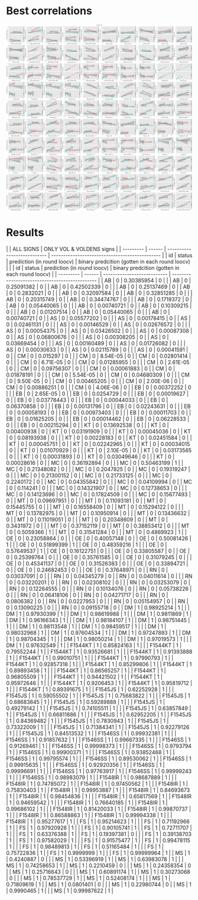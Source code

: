 # Best correlations 

![Image](./images/1_best_regressions.png)




# Results
|           |               ALL SIGNS              |        ONLY VOL & VOLDENS signs                |
| --------- | ------ | --------------------------- | ---------------------------------------------- |
| id        | status | prediction (in round loocv) | binary predcition (gotten in each round loocv) |           |  | id      | status                   | prediction (in round loocv) | binary predcition (gotten in each round loocv) |
| --------- | ------ | --------------------------- | ---------------------------------------------- |
| AB        | 0      | 0.30385954                  | 0                                              |           |  | AB      | 0                        | 0.25091382                  | 0                                              |
| AB        | 0      | 0.42502339                  | 0                                              |           |  | AB      | 0                        | 0.25137469                  | 0                                              |
| AB        | 0      | 0.2832021                   | 0                                              |           |  | AB      | 0                        | 0.32097584                  | 0                                              |
| AB        | 0      | 0.32851285                  | 0                                              |           |  | AB      | 0                        | 0.20315749                  | 0                                              |
| AB        | 0      | 0.34474767                  | 0                                              |           |  | AB      | 0                        | 0.1719372                   | 0                                              |
| AB        | 0      | 0.05440065                  | 0                                              |           |  | AB      | 0                        | 0.00740721                  | 0                                              |
| AB        | 0      | 0.10309215                  | 0                                              |           |  | AB      | 0                        | 0.01207514                  | 0                                              |
| AB        | 0      | 0.05440065                  | 0                                              |           |  | AB      | 0                        | 0.00740721                  | 0                                              |
| AS        | 0      | 0.05577202                  | 0                                              |           |  | AS      | 0                        | 0.00178415                  | 0                                              |
| AS        | 0      | 0.02461131                  | 0                                              |           |  | AS      | 0                        | 0.00146529                  | 0                                              |
| AS        | 0      | 0.02676572                  | 0                                              |           |  | AS      | 0                        | 0.00054375                  | 0                                              |
| AS        | 0      | 0.03426502                  | 0                                              |           |  | AS      | 0                        | 0.00087308                  | 0                                              |
| AS        | 0      | 0.06800676                  | 0                                              |           |  | AS      | 0                        | 0.00308205                  | 0                                              |
| AS        | 0      | 0.03669454                  | 0                                              |           |  | AS      | 0                        | 0.00160489                  | 0                                              |
| AS        | 0      | 0.01726082                  | 0                                              |           |  | AS      | 0                        | 0.00030633                  | 0                                              |
| AS        | 0      | 0.02115789                  | 0                                              |           |  | AS      | 0                        | 0.00041591                  | 0                                              |
| CM        | 0      | 0.015297                    | 0                                              |           |  | CM      | 0                        | 8.54E-05                    | 0                                              |
| CM        | 0      | 0.02801414                  | 0                                              |           |  | CM      | 0                        | 6.71E-05                    | 0                                              |
| CM        | 0      | 0.01285955                  | 0                                              |           |  | CM      | 0                        | 2.61E-05                    | 0                                              |
| CM        | 0      | 0.09756307                  | 0                                              |           |  | CM      | 0                        | 0.00061883                  | 0                                              |
| CM        | 0      | 0.01878191                  | 0                                              |           |  | CM      | 0                        | 5.54E-05                    | 0                                              |
| CM        | 0      | 0.04680309                  | 0                                              |           |  | CM      | 0                        | 9.50E-05                    | 0                                              |
| CM        | 0      | 0.00465205                  | 0                                              |           |  | CM      | 0                        | 2.00E-06                    | 0                                              |
| CM        | 0      | 0.00886251                  | 0                                              |           |  | CM      | 0                        | 4.06E-06                    | 0                                              |
| EB        | 0      | 0.00372252                  | 0                                              |           |  | EB      | 0                        | 2.65E-05                    | 0                                              |
| EB        | 0      | 0.0254729                   | 0                                              |           |  | EB      | 0                        | 0.00019627                  | 0                                              |
| EB        | 0      | 0.03778443                  | 0                                              |           |  | EB      | 0                        | 0.00044033                  | 0                                              |
| EB        | 0      | 0.06370858                  | 0                                              |           |  | EB      | 0                        | 0.00131796                  | 0                                              |
| EB        | 0      | 0.02243631                  | 0                                              |           |  | EB      | 0                        | 0.00058193                  | 0                                              |
| EB        | 0      | 0.00973403                  | 0                                              |           |  | EB      | 0                        | 0.00011703                  | 0                                              |
| EB        | 0      | 0.01625205                  | 0                                              |           |  | EB      | 0                        | 0.00014462                  | 0                                              |
| EB        | 0      | 0.06228533                  | 0                                              |           |  | EB      | 0                        | 0.00215294                  | 0                                              |
| KT        | 0      | 0.13692538                  | 0                                              |           |  | KT      | 0                        | 0.00400938                  | 0                                              |
| KT        | 0      | 0.03191909                  | 0                                              |           |  | KT      | 0                        | 0.00045036                  | 0                                              |
| KT        | 0      | 0.08193938                  | 0                                              |           |  | KT      | 0                        | 0.00228183                  | 0                                              |
| KT        | 0      | 0.02451584                  | 0                                              |           |  | KT      | 0                        | 0.00045751                  | 0                                              |
| KT        | 0      | 0.02242965                  | 0                                              |           |  | KT      | 0                        | 0.00034015                  | 0                                              |
| KT        | 0      | 0.01070929                  | 0                                              |           |  | KT      | 0                        | 2.10E-05                    | 0                                              |
| KT        | 0      | 0.03173565                  | 0                                              |           |  | KT      | 0                        | 0.00031893                  | 0                                              |
| KT        | 0      | 0.03049646                  | 0                                              |           |  | KT      | 0                        | 0.00028616                  | 0                                              |
| MC        | 0      | 0.36192894                  | 0                                              |           |  | MC      | 0                        | 0.50463199                  | 1                                              |
| MC        | 0      | 0.21348082                  | 0                                              |           |  | MC      | 0                        | 0.2047825                   | 0                                              |
| MC        | 0      | 0.19319247                  | 0                                              |           |  | MC      | 0                        | 0.21300152                  | 0                                              |
| MC        | 0      | 0.21733125                  | 0                                              |           |  | MC      | 0                        | 0.2240172                   | 0                                              |
| MC        | 0      | 0.04355842                  | 0                                              |           |  | MC      | 0                        | 0.04109994                  | 0                                              |
| MC        | 0      | 0.114241                    | 0                                              |           |  | MC      | 0                        | 0.14321907                  | 0                                              |
| MC        | 0      | 0.12738653                  | 0                                              |           |  | MC      | 0                        | 0.14123696                  | 0                                              |
| MC        | 0      | 0.17824509                  | 0                                              |           |  | MC      | 0                        | 0.15677493                  | 0                                              |
| MT        | 0      | 0.09697951                  | 0                                              |           |  | MT      | 0                        | 0.11093181                  | 0                                              |
| MT        | 0      | 0.15445755                  | 0                                              |           |  | MT      | 0                        | 0.16558409                  | 0                                              |
| MT        | 0      | 0.15294122                  | 0                                              |           |  | MT      | 0                        | 0.13782975                  | 0                                              |
| MT        | 0      | 0.10950914                  | 0                                              |           |  | MT      | 0                        | 0.13436632                  | 0                                              |
| MT        | 0      | 0.11019051                  | 0                                              |           |  | MT      | 0                        | 0.20348609                  | 0                                              |
| MT        | 0      | 0.3431972                   | 0                                              |           |  | MT      | 0                        | 0.37152119                  | 0                                              |
| MT        | 0      | 0.38853412                  | 0                                              |           |  | MT      | 0                        | 0.5059366                   | 1                                              |
| MT        | 0      | 0.31541284                  | 0                                              |           |  | MT      | 0                        | 0.4869923                   | 1                                              |
| OE        | 0      | 0.23058864                  | 0                                              |           |  | OE      | 0                        | 0.40057148                  | 0                                              |
| OE        | 0      | 0.50081426                  | 1                                              |           |  | OE      | 0                        | 0.51899399                  | 1                                              |
| OE        | 0      | 0.48359216                  | 1                                              |           |  | OE      | 0                        | 0.57649537                  | 1                                              |
| OE        | 0      | 0.16122751                  | 0                                              |           |  | OE      | 0                        | 0.33805587                  | 0                                              |
| OE        | 0      | 0.25399764                  | 0                                              |           |  | OE      | 0                        | 0.35761585                  | 0                                              |
| OE        | 0      | 0.31079245                  | 0                                              |           |  | OE      | 0                        | 0.45341137                  | 0                                              |
| OE        | 0      | 0.31526383                  | 0                                              |           |  | OE      | 0                        | 0.33894721                  | 0                                              |
| OE        | 0      | 0.24682453                  | 0                                              |           |  | OE      | 0                        | 0.37648971                  | 0                                              |
| RN        | 0      | 0.03037091                  | 0                                              |           |  | RN      | 0                        | 0.04345279                  | 0                                              |
| RN        | 0      | 0.04011614                  | 0                                              |           |  | RN      | 0                        | 0.03220201                  | 0                                              |
| RN        | 0      | 0.02308102                  | 0                                              |           |  | RN      | 0                        | 0.03253079                  | 0                                              |
| RN        | 0      | 0.12264555                  | 0                                              |           |  | RN      | 0                        | 0.10134076                  | 0                                              |
| RN        | 0      | 0.05738226                  | 0                                              |           |  | RN      | 0                        | 0.06418106                  | 0                                              |
| RN        | 0      | 0.04271717                  | 0                                              |           |  | RN      | 0                        | 0.0806382                   | 0                                              |
| RN        | 0      | 0.0227953                   | 0                                              |           |  | RN      | 0                        | 0.05154957                  | 0                                              |
| RN        | 0      | 0.13090225                  | 0                                              |           |  | RN      | 0                        | 0.09155718                  | 0                                              |
| DM        | 1      | 0.98925214                  | 1                                              |           |  | DM      | 1                        | 0.97930399                  | 1                                              |
| DM        | 1      | 0.98619988                  | 1                                              |           |  | DM      | 1                        | 0.9811869                   | 1                                              |
| DM        | 1      | 0.96166343                  | 1                                              |           |  | DM      | 1                        | 0.98184107                  | 1                                              |
| DM        | 1      | 0.98751445                  | 1                                              |           |  | DM      | 1                        | 0.98113548                  | 1                                              |
| DM        | 1      | 0.98459517                  | 1                                              |           |  | DM      | 1                        | 0.98032968                  | 1                                              |
| DM        | 1      | 0.97604534                  | 1                                              |           |  | DM      | 1                        | 0.97247893                  | 1                                              |
| DM        | 1      | 0.98704345                  | 1                                              |           |  | DM      | 1                        | 0.98050214                  | 1                                              |
| DM        | 1      | 0.97019573                  | 1                                              |           |  | DM      | 1                        | 0.97632549                  | 1                                              |
| F1544KT   | 1      | 0.85824163                  | 1                                              |           |  | F1544KT | 1                        | 0.79552244                  | 1                                              |
| F1544KT   | 1      | 0.93526681                  | 1                                              |           |  | F1544KT | 1                        | 0.91393888                  | 1                                              |
| F1544KT   | 1      | 0.99010751                  | 1                                              |           |  | F1544KT | 1                        | 0.97990793                  | 1                                              |
| F1544KT   | 1      | 0.92857318                  | 1                                              |           |  | F1544KT | 1                        | 0.85299806                  | 1                                              |
| F1544KT   | 1      | 0.89893458                  | 1                                              |           |  | F1544KT | 1                        | 0.86565257                  | 1                                              |
| F1544KT   | 1      | 0.96805509                  | 1                                              |           |  | F1544KT | 1                        | 0.94421502                  | 1                                              |
| F1544KT   | 1      | 0.95972646                  | 1                                              |           |  | F1544KT | 1                        | 0.9206453                   | 1                                              |
| F1544KT   | 1      | 0.95819712                  | 1                                              |           |  | F1544KT | 1                        | 0.89391675                  | 1                                              |
| F1545JS   | 1      | 0.62252928                  | 1                                              |           |  | F1545JS | 1                        | 0.59055502                  | 1                                              |
| F1545JS   | 1      | 0.75683822                  | 1                                              |           |  | F1545JS | 1                        | 0.68683845                  | 1                                              |
| F1545JS   | 1      | 0.59289888                  | 1                                              |           |  | F1545JS | 1                        | 0.49279142                  | 1                                              |
| F1545JS   | 1      | 0.74105511                  | 1                                              |           |  | F1545JS | 1                        | 0.63857849                  | 1                                              |
| F1545JS   | 1      | 0.66811886                  | 1                                              |           |  | F1545JS | 1                        | 0.62952205                  | 1                                              |
| F1545JS   | 1      | 0.84369482                  | 1                                              |           |  | F1545JS | 1                        | 0.7830943                   | 1                                              |
| F1545JS   | 1      | 0.73322009                  | 1                                              |           |  | F1545JS | 1                        | 0.71384341                  | 1                                              |
| F1545JS   | 1      | 0.92279126                  | 1                                              |           |  | F1545JS | 1                        | 0.84513532                  | 1                                              |
| F1546SS   | 1      | 0.99932381                  | 1                                              |           |  | F1546SS | 1                        | 0.91857632                  | 1                                              |
| F1546SS   | 1      | 0.99667335                  | 1                                              |           |  | F1546SS | 1                        | 0.91269461                  | 1                                              |
| F1546SS   | 1      | 0.99998373                  | 1                                              |           |  | F1546SS | 1                        | 0.9793794                   | 1                                              |
| F1546SS   | 1      | 0.99900371                  | 1                                              |           |  | F1546SS | 1                        | 0.93852468                  | 1                                              |
| F1546SS   | 1      | 0.99795574                  | 1                                              |           |  | F1546SS | 1                        | 0.89530062                  | 1                                              |
| F1546SS   | 1      | 0.99915635                  | 1                                              |           |  | F1546SS | 1                        | 0.92920356                  | 1                                              |
| F1546SS   | 1      | 0.99996691                  | 1                                              |           |  | F1546SS | 1                        | 0.97763917                  | 1                                              |
| F1546SS   | 1      | 0.99999243                  | 1                                              |           |  | F1546SS | 1                        | 0.98983079                  | 1                                              |
| F1548IR   | 1      | 0.98687889                  | 1                                              |           |  | F1548IR | 1                        | 0.74785072                  | 1                                              |
| F1548IR   | 1      | 0.97450562                  | 1                                              |           |  | F1548IR | 1                        | 0.75830403                  | 1                                              |
| F1548IR   | 1      | 0.99953887                  | 1                                              |           |  | F1548IR | 1                        | 0.84693673                  | 1                                              |
| F1548IR   | 1      | 0.98454836                  | 1                                              |           |  | F1548IR | 1                        | 0.65817569                  | 1                                              |
| F1548IR   | 1      | 0.94659542                  | 1                                              |           |  | F1548IR | 1                        | 0.76640185                  | 1                                              |
| F1548IR   | 1      | 0.99686102                  | 1                                              |           |  | F1548IR | 1                        | 0.81420033                  | 1                                              |
| F1548IR   | 1      | 0.99870737                  | 1                                              |           |  | F1548IR | 1                        | 0.86588863                  | 1                                              |
| F1548IR   | 1      | 0.99994338                  | 1                                              |           |  | F1548IR | 1                        | 0.95277617                  | 1                                              |
| FS        | 1      | 0.95214623                  | 1                                              |           |  | FS      | 1                        | 0.71192966                  | 1                                              |
| FS        | 1      | 0.97920926                  | 1                                              |           |  | FS      | 1                        | 0.90105741                  | 1                                              |
| FS        | 1      | 0.72711707                  | 1                                              |           |  | FS      | 1                        | 0.63376388                  | 1                                              |
| FS        | 1      | 0.19397381                  | 0                                              |           |  | FS      | 1                        | 0.39138703                  | 1                                              |
| FS        | 1      | 0.97582029                  | 1                                              |           |  | FS      | 1                        | 0.91575477                  | 1                                              |
| FS        | 1      | 0.99478115                  | 1                                              |           |  | FS      | 1                        | 0.98489813                  | 1                                              |
| FS        | 1      | 0.51165484                  | 1                                              |           |  | FS      | 1                        | 0.75722836                  | 1                                              |
| FS        | 1      | 0.9999999                   | 1                                              |           |  | FS      | 1                        | 0.99999964                  | 1                                              |
| MS        | 1      | 0.4240887                   | 0                                              |           |  | MS      | 1                        | 0.53396919                  | 1                                              |
| MS        | 1      | 0.63983078                  | 1                                              |           |  | MS      | 1                        | 0.74258653                  | 1                                              |
| MS        | 1      | 0.2210459                   | 0                                              |           |  | MS      | 1                        | 0.24358354                  | 0                                              |
| MS        | 1      | 0.25716643                  | 0                                              |           |  | MS      | 1                        | 0.60891174                  | 1                                              |
| MS        | 1      | 0.30273068                  | 0                                              |           |  | MS      | 1                        | 0.78537729                  | 1                                              |
| MS        | 1      | 0.52408174                  | 1                                              |           |  | MS      | 1                        | 0.71809619                  | 1                                              |
| MS        | 1      | 0.0801401                   | 0                                              |           |  | MS      | 1                        | 0.22980744                  | 0                                              |
| MS        | 1      | 0.9990465                   | 1                                              |           |  | MS      | 1                        | 0.99987622                  | 1                                              |











